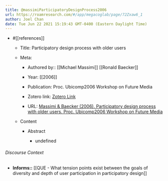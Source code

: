 ```yaml
---
title: @massimiParticipatoryDesignProcess2006
url: https://roamresearch.com/#/app/megacoglab/page/72Zxaw6_1
author: Joel Chan
date: Tue Jun 22 2021 15:19:43 GMT-0400 (Eastern Daylight Time)
---
```


- #[[references]]

    - Title: Participatory design process with older users

    - Meta:

        - Authored by:: [[Michael Massimi]] [[Ronald Baecker]]

        - Year: [[2006]]

        - Publication: Proc. Ubicomp2006 Workshop on Future Media

        - Zotero link: [Zotero Link](zotero://select/items/7_P449WYAR)

        - URL: [Massimi & Baecker (2006). Participatory design process with older users. Proc. Ubicomp2006 Workshop on Future Media](https://citeseerx.ist.psu.edu/viewdoc/download?doi=10.1.1.178.9592&rep=rep1&type=pdf)

    - Content

        - Abstract

            - undefined

###### Discourse Context

- **Informs::** [[QUE - What tension points exist between the goals of diversity and depth of user participation in participatory design]]
